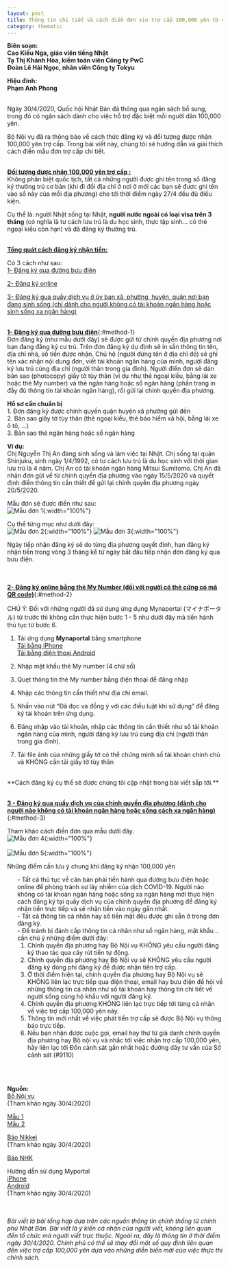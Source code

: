 ```yaml
---
layout: post
title: Thông tin chi tiết và cách điền đơn xin trợ cấp 100,000 yên từ chính phủ Nhật Bản (theo mẫu mới nhất)
category: thematic
---
```

  
**Biên soạn:**  
**Cao Kiều Nga, giáo viên tiếng Nhật**  
**Tạ Thị Khánh Hòa, kiểm toán viên Công ty PwC**  
**Đoàn Lê Hải Ngọc, nhân viên Công ty Tokyu**  

**Hiệu đính:**  
**Phạm Anh Phong**
<br/>
<br/>

Ngày 30/4/2020, Quốc hội Nhật Bản đã thông qua ngân sách bổ sung, trong đó có ngân sách dành cho việc hỗ trợ đặc biệt mỗi người dân 100,000 yên. 

Bộ Nội vụ đã ra thông báo về cách thức đăng ký và đối tượng được nhận 100,000 yên trợ cấp. Trong bài viết này, chúng tôi sẽ hướng dẫn và giải thích cách điền mẫu đơn trợ cấp chi tiết.
<br/>
<br/>

**<ins>Đối tượng được nhận 100,000 yên trợ cấp :</ins>**  
Không phân biệt quốc tịch, tất cả những người được ghi tên trong sổ đăng ký thường trú cơ bản (khi đi đổi địa chỉ ở nơi ở mới các bạn sẽ được ghi tên vào sổ này của mỗi địa phương) cho tới thời điểm ngày 27/4 đều đủ điều kiện.  

Cụ thể là: người Nhật sống tại Nhật, **người nước ngoài có loại visa trên 3 tháng** (có nghĩa là tư cách lưu trú là du học sinh, thực tập sinh... có thẻ ngoại kiều còn hạn) và đã đăng ký thường trú.
<br/>
<br/>

**<ins>Tổng quát cách đăng ký nhận tiền: </ins>**  

Có 3 cách như sau:  
<a href="#method-1">1- Đăng ký qua đường bưu điện</a>  

<a href="#method-2">2- Đăng ký online</a>  

<a href="#method-3">3- Đăng ký qua quầy dịch vụ ở ủy ban xã, phường, huyện, quận nơi bạn đang sinh sống (chỉ dành cho người không có tài khoản ngân hàng hoặc sinh sống xa ngân hàng)</a>
<br/>
<br/>

**<ins>1- Đăng ký qua đường bưu điện</ins>**{:#method-1}  
Đơn đăng ký (như mẫu dưới đây) sẽ được gửi từ chính quyền địa phương nơi bạn đang đăng ký cư trú. Trên đơn đăng ký dự định sẽ in sẵn thông tin tên, địa chỉ nhà, số tiền được nhận. Chủ hộ (người đứng tên ở địa chỉ đó) sẽ ghi tên xác nhận nội dung đơn, viết tài khoản ngân hàng của mình, người  đăng ký lưu trú cùng địa chỉ (người thân trong gia đình). Người điền đơn sẽ dán bản sao (photocopy) giấy tờ tùy thân (ví dụ như thẻ ngoại kiều, bằng lái xe hoặc thẻ My number)  và thẻ ngân hàng hoặc sổ ngân hàng (phần trang in đầy đủ thông tin tài khoản ngân hàng), rồi gửi lại chính quyền địa phương.


**Hồ sơ cần chuẩn bị**  
    1. Đơn đăng ký được chính quyền quận huyện xã phường gửi đến  
    2. Bản sao giấy tờ tùy thân (thẻ ngoại kiều, thẻ bảo hiểm xã hội, bằng lái xe ô tô, …)  
    3. Bản sao thẻ ngân hàng hoặc sổ ngân hàng  

**Ví dụ:**  
Chị Nguyễn Thị An đang sinh sống và làm việc tại Nhật. Chị sống tại quận Shinjuku, sinh ngày 1/4/1992, có tư cách lưu trú là du học sinh với thời gian lưu trú là 4 năm. Chị An có tài khoản ngân hàng Mitsui Sumitomo. Chị An đã nhận đơn gửi về từ chính quyền địa phương vào ngày 15/5/2020 và quyết định điền thông tin cần thiết để gửi lại chính quyền địa phương ngày 20/5/2020.

Mẫu đơn sẽ được điền như sau:  
![Mẫu đơn 1](/img/posts/20200430-thematic-1_img01.png){:width="100%"}
<br/>

Cụ thể từng mục như dưới đây:  
![Mẫu đơn 2](/img/posts/20200430-thematic-1_img02.png){:width="100%"}
![Mẫu đơn 3](/img/posts/20200430-thematic-1_img03.png){:width="100%"}
<br/>

Ngày tiếp nhận đăng ký sẽ do từng địa phương quyết định, hạn đăng ký nhận tiền trong vòng 3 tháng kể từ ngày bắt đầu tiếp nhận đơn đăng ký qua bưu điện.  
<br/>
<br/>

**<ins>2- Đăng ký online bằng thẻ My Number (đối với người có thẻ cứng có mã QR code)</ins>**{:#method-2}  

CHÚ Ý: Đối với những người đã sử dụng ứng dụng Mynaportal (マイナポータル) từ trước thì không cần thực hiện bước 1 - 5 như dưới đây mà tiến hành thủ tục từ bước 6.  

1. Tải ứng dụng **Mynaportal** bằng smartphone  
  [Tải bằng iPhone](https://apps.apple.com/jp/app/id1476359069?l=en)  
  [Tải bằng điện thoại Android](https://play.google.com/store/apps/details?id=jp.go.cas.mpa&hl=ja)  

2. Nhập mật khẩu thẻ My number (4 chữ số)  
3. Quẹt thông tin thẻ My number bằng điện thoại để đăng nhập  
4. Nhập các thông tin cần thiết như địa chỉ email.  
5. Nhấn vào nút “Đã đọc và đồng ý với các điều luật khi sử dụng” để đăng ký tài khoản trên ứng dụng.  
6. Đăng nhập vào tài khoản, nhập các thông tin cần thiết như số tài khoản ngân hàng của mình, người đăng ký lưu trú cùng địa chỉ (người thân trong gia đình).  
7. Tải file ảnh của những giấy tờ có thể chứng minh số tài khoản chính chủ và KHÔNG cần tải giấy tờ tùy thân  
<br/>
**Cách đăng ký cụ thể sẽ được chúng tôi cập nhật trong bài viết sắp tới.**
<br/>
<br/>

**<ins>3 - Đăng ký qua quầy dịch vụ của chính quyền địa phương (dành cho người nào không có tài khoản ngân hàng hoặc sống cách xa ngân hàng)</ins>**{:#method-3}  

Tham khảo cách điền đơn qua mẫu dưới đây.  
![Mẫu đơn 4](/img/posts/20200430-thematic-1_img04.png){:width="100%"}
<br/>
<br/>
![Mẫu đơn 5](/img/posts/20200430-thematic-1_img05.png){:width="100%"}
<br/>

Những điểm cần lưu ý chung khi đăng ký nhận 100,000 yên  
<ul style="list-style: none;">
  <li>
    - Tất cả thủ tục về căn bản phải tiến hành qua đường bưu điện hoặc online để phòng tránh sự lây nhiễm của dịch COVID-19. Người nào không có tài khoản ngân hàng hoặc sống xa ngân hàng mới thực hiện cách đăng ký tại quầy dịch vụ của chính quyền địa phương để đăng ký nhận tiền trực tiếp và sẽ nhận tiền vào ngày gần nhất.
  </li>
  <li>
    - Tất cả thông tin cá nhân hay số tiền mặt đều được ghi sẵn ở trong đơn đăng ký.
  </li>
  <li>
    - Để tránh bị đánh cắp thông tin cá nhân như sổ ngân hàng, mật khẩu .. cần chú ý những điểm dưới đây:  
    <ol>
      <li>Chính quyền địa phương hay Bộ Nội vụ KHÔNG yêu cầu người đăng ký  thao tác qua cây rút tiền tự động.</li>
      <li>Chính quyền địa phương hay Bộ Nội vụ sẽ KHÔNG yêu cầu người đăng ký đóng phí đăng ký đề được nhận tiền trợ cấp.</li>
      <li>Ở thời điểm hiện tại, chính quyền địa phương hay Bộ Nội vụ sẽ KHÔNG liên lạc trực tiếp qua điện thoại, email hay bưu điện để hỏi về những thông tin cá nhân như số tài khoản hay thông tin chi tiết về người sống cùng hộ khẩu với người đăng ký.</li>
      <li>Chính quyền địa phương KHÔNG liên lạc trực tiếp tới từng cá nhân về việc trợ cấp 100,000 yên này.</li>
      <li>Thông tin mới nhất về việc phát tiền trợ cấp sẽ được Bộ Nội vụ thông báo trực tiếp.</li>
      <li>Nếu bạn nhận được cuộc gọi, email hay thư từ giả danh chính quyền địa phương hay Bộ nội vụ và nhắc tới việc nhận trợ cấp 100,000 yên, hãy liên lạc tới Đồn cảnh sát gần nhất hoặc đường dây tư vấn của Sở cảnh sát (#9110)</li>
    </ol>
  </li>
</ul>

<br/>
<br/>

**Nguồn:**  
[Bộ Nội vụ](https://www.soumu.go.jp/menu_seisaku/gyoumukanri_sonota/covid-19/kyufukin.html)  
(Tham khảo ngày 30/4/2020)  

[Mẫu 1](https://www.soumu.go.jp/main_content/000685171.pdf)  
[Mẫu 2](https://www.soumu.go.jp/main_content/000685173.pdf)  

[Báo Nikkei](https://www.nikkei.com/article/DGXMZO58630710Q0A430C2MM0000/)  
(Tham khảo ngày 30/4/2020)  

[Báo NHK](https://www3.nhk.or.jp/news/html/20200430/k10012412141000.html)  

Hướng dẫn sử dụng Myportal  
[iPhone](https://img.myna.go.jp/manual/02/0031.html)  
[Android](https://img.myna.go.jp/manual/02/0030.html)  
(Tham khảo ngày 30/4/2020)  
<br/>
<br/>

_Bài viết là bài tổng hợp dựa trên các nguồn thông tin chính thống từ chính phủ Nhật Bản. Bài viết là ý kiến cá nhân của người viết, không liên quan đến tổ chức mà người viết trực thuộc. Ngoài ra, đây là thông tin ở thời điểm ngày 30/4/2020. Chính phủ có thể sẽ thay đổi một số quy định liên quan đến việc trợ cấp 100,000 yên dựa vào những diễn biến mới của việc thực thi chính sách._
<br/>
<br/>
